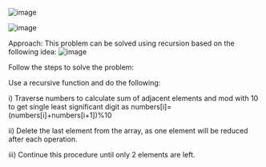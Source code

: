 ![image](https://user-images.githubusercontent.com/48211637/164428019-f3336913-2b1a-4c24-90a5-58ce9f8c4843.png)


![image](https://user-images.githubusercontent.com/48211637/164428139-b1b38784-c17e-45ab-b4f6-ecfdc7ab1b8c.png)


Approach: This problem can be solved using recursion based on the following idea:
![image](https://user-images.githubusercontent.com/48211637/164428308-93536d6b-c719-4574-b0a8-2ab4b89adad7.png)

Follow the steps to solve the problem:

Use a recursive function and do the following:


i) Traverse numbers to calculate sum of adjacent elements and mod with 10 to get single least significant digit as numbers[i]=(numbers[i]+numbers[i+1])%10



ii) Delete the last element from the array, as one element will be reduced after each operation.


iii) Continue this procedure until only 2 elements are left.

